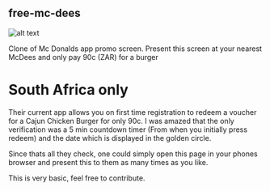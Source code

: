 ## free-mc-dees

![alt text](https://mcdees.devswebdev.com/resized2.png "McDees free burger clone screen")

Clone of Mc Donalds app promo screen. Present this screen at your nearest McDees and only pay 90c (ZAR) for a burger  
# South Africa only

Their current app allows you on first time registration to redeem a voucher for a Cajun Chicken Burger for only 90c.
I was amazed that the only verification was a 5 min countdown timer (From when you initially press redeem) and the date 
which is displayed in the golden circle.

Since thats all they check, one could simply open this page in your phones browser and present this to them as many times as you like. 

This is very basic, feel free to contribute.



